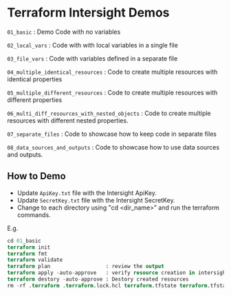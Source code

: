 # Terraform Intersight Demos

`01_basic` : Demo Code with no variables

`02_local_vars` : Code with with local variables in a single file

`03_file_vars` : Code with variables defined in a separate file

`04_multiple_identical_resources` : Code to create multiple resources with identical properties

`05_multiple_different_resources` : Code to create multiple resources with different properties

`06_multi_diff_resources_with_nested_objects` : Code to create multiple resources with different nested properties.

`07_separate_files` : Code to showcase how to keep code in separate files

`08_data_sources_and_outputs` : Code to showcase how to use data sources and outputs.


## How to Demo
- Update `ApiKey.txt` file with the Intersight ApiKey.
- Update `SecretKey.txt` file with the Intersight SecretKey.
- Change to each directory using "cd <dir_name>" and run the terraform commands. 

E.g.
```terraform
cd 01_basic
terraform init
terraform fmt
terraform validate
terraform plan                  : review the output
terraform apply -auto-approve   : verify resource creation in intersight with all the properties defined in variables file.
terraform destory -auto-approve : Destory created resources 
rm -rf .terraform .terraform.lock.hcl terraform.tfstate terraform.tfstate.backup  : Remove provider, state files once done.
```
